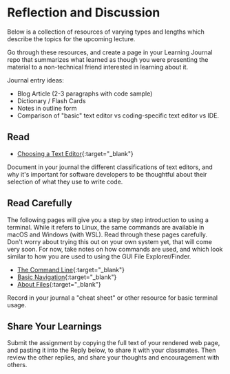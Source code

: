 # Reflection and Discussion

Below is a collection of resources of varying types and lengths which describe the topics for the upcoming lecture.  

Go through these resources, and create a page in your Learning Journal repo that summarizes what learned as though you were presenting the material to a non-technical friend interested in learning about it.

Journal entry ideas:
* Blog Article (2-3 paragraphs with code sample)
* Dictionary / Flash Cards
* Notes in outline form
* Comparison of "basic" text editor vs coding-specific text editor vs IDE.

## Read
- [Choosing a Text Editor](https://web.archive.org/web/20190113051315/https://medium.com/@theoldercoder/choosing-a-text-editor-3e56f71bd636?source=topic_page---------5------------------1/){:target="_blank"}

Document in your journal the different classifications of text editors, and why it's important for software developers to be thoughtful about their selection of what they use to write code. 

## Read Carefully

The following pages will give you a step by step introduction to using a terminal. While it refers to Linux, the same commands are available in macOS and Windows (with WSL). Read through these pages carefully. Don't worry about trying this out on your own system yet, that will come very soon. For now, take notes on how commands are used, and which look similar to how you are used to using the GUI File Explorer/Finder.

- [The Command Line](https://ryanstutorials.net/linuxtutorial/commandline.php){:target="_blank"}
- [Basic Navigation](https://ryanstutorials.net/linuxtutorial/navigation.php){:target="_blank"}
- [About Files](https://ryanstutorials.net/linuxtutorial/aboutfiles.php){:target="_blank"}

Record in your journal a "cheat sheet" or other resource for basic terminal usage. 

## Share Your Learnings

Submit the assignment by copying the full text of your rendered web page, and pasting it into the Reply below, to share it with your classmates. Then review the other replies, and share your thoughts and encouragement with others. 
